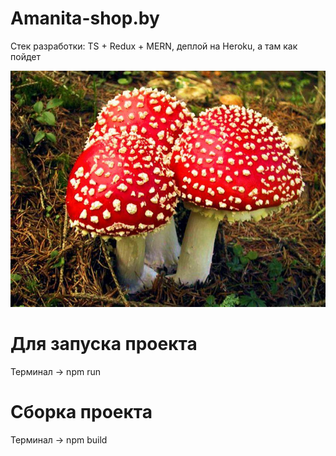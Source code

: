 # Amanita-shop.by 

Стек разработки: TS + Redux + MERN, деплой на Heroku, а там как пойдет

<img src="./random/muhomor.jpg">

# Для запуска проекта

Терминал -> npm run

# Сборка проекта

Терминал -> npm build

